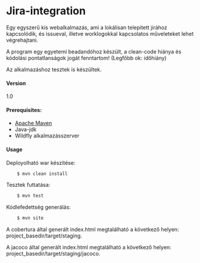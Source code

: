 # Jira-integration

Egy egyszerű kis webalkalmazás, ami a lokálisan telepített jirához kapcsolódik,
és issueval, illetve worklogokkal kapcsolatos műveleteket lehet végrehajtani.

A program egy egyetemi beadandóhoz készült, a clean-code hiánya és kódolási pontatlanságok jogát fenntartom! (Legfőbb ok: időhiány)

Az alkalmazáshoz tesztek is készültek.

#### Version

1.0

#### Prerequisites:
* [Apache Maven](https://maven.apache.org)
* Java-jdk
* Wildfly alkalmazásszerver

#### Usage

Deployolható war készítése:
```sh
    $ mvn clean install
```

Tesztek futtatása:
```sh
    $ mvn test
```

Kódlefedettség generálás:
```sh
    $ mvn site
```

A cobertura által generált index.html megtalálható a következő helyen: project_basedir/target/staging.

A jacoco által generált index.html megtalálható a következő helyen: project_basedir/target/staging/jacoco.
